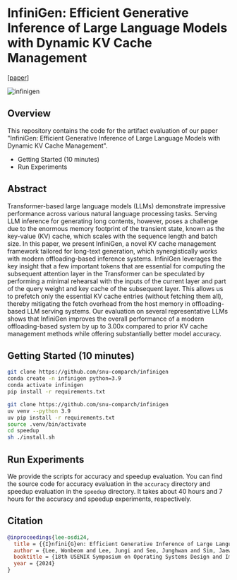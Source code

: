 # InfiniGen: Efficient Generative Inference of Large Language Models with Dynamic KV Cache Management
[[paper](https://arxiv.org/abs/2406.19707)]

![infinigen](figures/infinigen.png)

## Overview

This repository contains the code for the artifact evaluation of our paper "InfiniGen: Efficient Generative Inference of Large Language Models with Dynamic KV Cache Management".

- Getting Started (10 minutes)
- Run Experiments

## Abstract

Transformer-based large language models (LLMs) demonstrate impressive performance across various natural language processing tasks. Serving LLM inference for generating long contents, however, poses a challenge due to the enormous memory footprint of the transient state, known as the key-value (KV) cache, which scales with the sequence length and batch size. In this paper, we present InfiniGen, a novel KV cache management framework tailored for long-text generation, which synergistically works with modern offloading-based inference systems. InfiniGen leverages the key insight that a few important tokens that are essential for computing the subsequent attention layer in the Transformer can be speculated by performing a minimal rehearsal with the inputs of the current layer and part of the query weight and key cache of the subsequent layer. This allows us to prefetch only the essential KV cache entries (without fetching them all), thereby mitigating the fetch overhead from the host memory in offloading-based LLM serving systems. Our evaluation on several representative LLMs shows that InfiniGen improves the overall performance of a modern offloading-based system by up to 3.00x compared to prior KV cache management methods while offering substantially better model accuracy.

## Getting Started (10 minutes)

```sh
git clone https://github.com/snu-comparch/infinigen
conda create -n infinigen python=3.9
conda activate infinigen
pip install -r requirements.txt
```

```sh
git clone https://github.com/snu-comparch/infinigen
uv venv --python 3.9
uv pip install -r requirements.txt
source .venv/bin/activate
cd speedup
sh ./install.sh
```

## Run Experiments

We provide the scripts for accuracy and speedup evaluation.
You can find the source code for accuracy evaluation in the `accuracy` directory and speedup evaluation in the `speedup` directory.
It takes about 40 hours and 7 hours for the accuracy and speedup experiments, respectively.

## Citation

```bibtex
@inproceedings{lee-osdi24,
  title = {{I}nfini{G}en: Efficient Generative Inference of Large Language Models with Dynamic KV Cache Management},
  author = {Lee, Wonbeom and Lee, Jungi and Seo, Junghwan and Sim, Jaewoong},
  booktitle = {18th USENIX Symposium on Operating Systems Design and Implementation (OSDI 24)},
  year = {2024}
}
```
